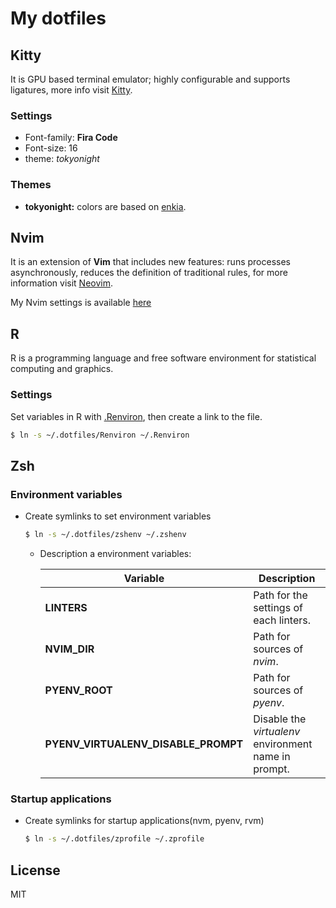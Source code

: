 My dotfiles
===========

## Kitty

It is GPU based terminal emulator; highly configurable and supports ligatures, more info visit [Kitty](https://sw.kovidgoyal.net/kitty/index.html).

### Settings

* Font-family: __Fira Code__
* Font-size: 16
* theme: _tokyonight_

### Themes

* __tokyonight:__ colors are based on [enkia](https://github.com/enkia/tokyo-night-vscode-theme).

Nvim
----

It is an extension of __Vim__ that includes new features: runs processes asynchronously, reduces the definition of traditional rules, for more information visit [Neovim](https://neovim.io/).

My Nvim settings is available [here](./nvim)

## R

R is a programming language and free software environment for statistical computing and graphics.

### Settings

Set variables in R with [.Renviron](./Renviron), then create a link to the file.

```bash
$ ln -s ~/.dotfiles/Renviron ~/.Renviron
```

Zsh
---

### Environment variables

* Create symlinks to set environment variables

    ```bash
    $ ln -s ~/.dotfiles/zshenv ~/.zshenv
    ```

  * Description a environment variables:

    | Variable                            | Description                                          |
    |-------------------------------------|------------------------------------------------------|
    | __LINTERS__                         | Path for the settings of each linters.               |
    | __NVIM_DIR__                        | Path for sources of _nvim_.                          |
    | __PYENV_ROOT__                      | Path for sources of _pyenv_.                         |
    | __PYENV_VIRTUALENV_DISABLE_PROMPT__ | Disable the _virtualenv_ environment name in prompt. |


### Startup applications

* Create symlinks for startup applications(nvm, pyenv, rvm)

    ```bash
    $ ln -s ~/.dotfiles/zprofile ~/.zprofile
    ```

License
-------

MIT

